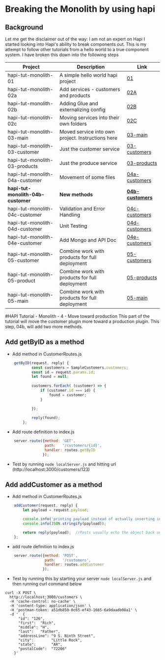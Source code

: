 # Breaking the Monolith by using hapi 
## Background
Let me get the disclaimer out of the way: I am not an expert on Hapi
I started looking into Hapi's ability to break components out.
This is my attempt to follow other tutorials from a hello world to a true component system.
I have broken this down into the following steps

| Project  | Description | Link |
|---|---|---|
|hapi-tut-monolith-01|A simple hello world hapi project| [01](https://github.com/quapaw/hapi-tut-monolith-01)|
|hapi-tut-monolith-02a|Add services - customers and products| [02A](https://github.com/quapaw/hapi-tut-monolith-02a)|
|hapi-tut-monolith-02b|Adding Glue and externalizing config| [02B](https://github.com/quapaw/hapi-tut-monolith-02b)|
|hapi-tut-monolith-02c|Moving services into their own folders| [02C](https://github.com/quapaw/hapi-tut-monolith-02c)|
|hapi-tut-monolith-03-main|Moved service into own project. Instructions here| [03-main](https://github.com/quapaw/hapi-tut-monolith-03-main)|
|hapi-tut-monolith-03-customer|Just the customer service| [03-customers](https://github.com/quapaw/hapi-tut-monolith-03-customers)|
|hapi-tut-monolith-03-products|Just the produce service| [03-products](https://github.com/quapaw/hapi-tut-monolith-03-products)|
|hapi-tut-monolith-04a-customer|Movement of some files| [04a-customers](https://github.com/quapaw/hapi-tut-monolith-04a-customers)|
|**hapi-tut-monolith-04b-customer**|**New methods**| **[04b-customers](https://github.com/quapaw/hapi-tut-monolith-04b-customers)**|
|hapi-tut-monolith-04c-customer|Validation and Error Handling|[04c-customers](https://github.com/quapaw/hapi-tut-monolith-04c-customers)|
|hapi-tut-monolith-04d-customer|Unit Testing|[04d-customers](https://github.com/quapaw/hapi-tut-monolith-04d-customers)|
|hapi-tut-monolith-04e-customer|Add Mongo and API Doc|[04e-customers](https://github.com/quapaw/hapi-tut-monolith-04e-customers)|
|hapi-tut-monolith-05-customer|Combine work with products for full deployment|[05-customers](https://github.com/quapaw/hapi-tut-monolith-05-customers)|
|hapi-tut-monolith-05-product|Combine work with products for full deployment|[05-products](https://github.com/quapaw/hapi-tut-monolith-05-product)|
|hapi-tut-monolith-05-main|Combine work with products for full deployment|[05-main](https://github.com/quapaw/hapi-tut-monolith-05-main)|


#HAPI Tutorial - Monolith - 4 - Move toward production
This part of the tutorial will move the customer plugin more toward a production plugin.
This step, 04b, will add two more methods.
## Add getByID as a method
* Add method in CustomerRoutes.js

```javascript
    getByID(request, reply) {
            const customers = SampleCustomers.customers;
            const id = request.params.id;
            let found = null;
    
            customers.forEach( (customer) => {
                if (customer.id === id) {
                    found = customer;
                }
    
            });
    
            reply(found);
        };
```


    
* Add route definition to index.js
    
```javascript
    server.route({method: 'GET',
                  path:   '/customers/{id}',
                  handler: routes.getByID
                 });
```
    
* Test by running ```node localServer.js``` and hitting url (http://localhost:3000/customers/123)

## Add addCustomer as a method
* Add method in CustomerRoutes.js

```javascript
    addCustomer(request, reply) {
        let payload = request.payload;

        console.info('printing payload instead of actually inserting into a data store');
        console.info(JSON.stringify(payload));

        return reply(payload);  //Posts usually echo the object back out
    };
```

* add route definition to index.js

```javascript
    server.route({method: 'POST',
                  path:   '/customers',
                  handler: routes.addCustomer
                 });

```

* Test by running this by starting your server ```node localServer.js``` and then running curl command below 

```
curl -X POST \
  http://localhost:3000/customers \
  -H 'cache-control: no-cache' \
  -H 'content-type: application/json' \
  -H 'postman-token: a51db850-0c65-ef43-1665-6a9daadb08a1' \
  -d '  {
      "id": "126",
      "first":  "Rich",
      "middle": "H",
      "last":   "Father",
      "addressLine": "9 S. Ninth Street",
      "city":        "Little Rock",
      "state":       "AR",
      "postalCode":  "72206"
    }'
```
